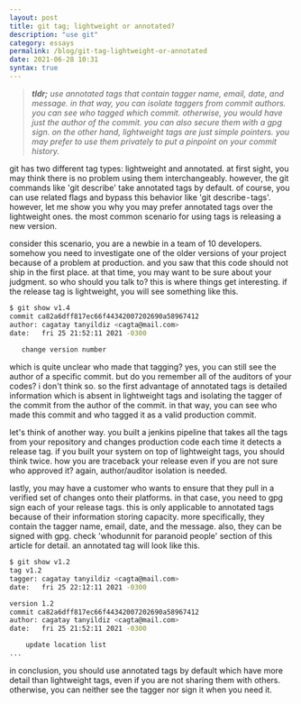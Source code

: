 ```yaml
---
layout: post
title: git tag; lightweight or annotated?
description: "use git" 
category: essays
permalink: /blog/git-tag-lightweight-or-annotated
date: 2021-06-28 10:31
syntax: true
---
```

>_<strong>tldr;</strong> use annotated tags that contain tagger name, email, date, and message. in that way, you can isolate taggers from commit authors. you can see who tagged which commit. otherwise, you would have just the author of the commit. you can also secure them with a gpg sign. on the other hand, lightweight tags are just simple pointers. you may prefer to use them privately to put a pinpoint on your commit history._

git has two different tag types: lightweight and annotated. at first sight, you may think there is no problem using them interchangeably. however, the git commands like 'git describe' take annotated tags by default. of course, you can use related flags and bypass this behavior like 'git describe - tags'. however, let me show you why you may prefer annotated tags over the lightweight ones. the most common scenario for using tags is releasing a new version.

consider this scenario, you are a newbie in a team of 10 developers. somehow you need to investigate one of the older versions of your project because of a problem at production. and you saw that this code should not ship in the first place. at that time, you may want to be sure about your judgment. so who should you talk to? this is where things get interesting. if the release tag is lightweight, you will see something like this.

```bash
$ git show v1.4
commit ca82a6dff817ec66f44342007202690a58967412
author: cagatay tanyildiz <cagta@mail.com>
date:   fri 25 21:52:11 2021 -0300
   
   change version number
```

which is quite unclear who made that tagging? yes, you can still see the author of a specific commit. but do you remember all of the auditors of your codes? i don't think so. so the first advantage of annotated tags is detailed information which is absent in lightweight tags and isolating the tagger of the commit from the author of the commit. in that way, you can see who made this commit and who tagged it as a valid production commit.

let's think of another way. you built a jenkins pipeline that takes all the tags from your repository and changes production code each time it detects a release tag. if you built your system on top of lightweight tags, you should think twice. how you are traceback your release even if you are not sure who approved it? again, author/auditor isolation is needed.

lastly, you may have a customer who wants to ensure that they pull in a verified set of changes onto their platforms. in that case, you need to gpg sign each of your release tags. this is only applicable to annotated tags because of their information storing capacity. more specifically, they contain the tagger name, email, date, and the message. also, they can be signed with gpg. check 'whodunnit for paranoid people' section of this article for detail. an annotated tag will look like this.

```bash
$ git show v1.2
tag v1.2
tagger: cagatay tanyildiz <cagta@mail.com>
date:   fri 25 22:12:11 2021 -0300

version 1.2
commit ca82a6dff817ec66f44342007202690a58967412
author: cagatay tanyildiz <cagta@mail.com>
date:   fri 25 21:52:11 2021 -0300

    update location list
...
```

in conclusion, you should use annotated tags by default which have more detail than lightweight tags, even if you are not sharing them with others. otherwise, you can neither see the tagger nor sign it when you need it.
